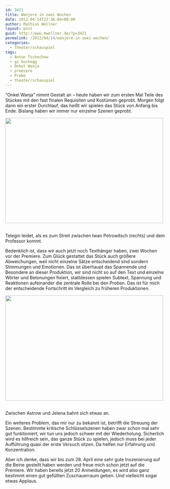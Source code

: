 ```yaml
---
id: 3421
title: Wanjere in zwei Wochen
date: 2012-04-14T23:36:04+00:00
author: Mathias Wellner
layout: post
guid: http://www.mwellner.de/?p=3421
permalink: /2012/04/14/wanjere-in-zwei-wochen/
categories:
  - theater/schauspiel
tags:
  - Anton Tschechow
  - gz buchegg
  - Onkel Wanja
  - premiere
  - Probe
  - theater/schauspiel
---
```

&#8220;Onkel Wanja&#8221; nimmt Gestalt an &ndash; heute haben wir zum ersten Mal Teile des Stückes mit den fast finalen Requisiten und Kostümen geprobt. Morgen folgt dann ein erster Durchlauf, das heißt wir spielen das Stück von Anfang bis Ende. Bislang haben wir immer nur einzelne Szenen geprobt. 

<div style="width: 510px" class="wp-caption aligncenter">
  <img src="https://lh4.googleusercontent.com/-fA19KcsWwI4/T4yLCUUeedI/AAAAAAAAAZY/_hmSZ216IUI/s800/MW_20120415_2765.jpg" width="500" height="333" />
  
  <p class="wp-caption-text">
    <br /> Telegin leidet, als es zum Streit zwischen Iwan Petrowitsch (rechts) und dem Professor kommt.
  </p>
  
  <p>
  </p>
</div>

Bedenklich ist, dass wir auch jetzt noch Texthänger haben, zwei Wochen vor der Premiere. Zum Glück gestattet das Stück auch größere Abweichungen, weil nicht einzelne Sätze entscheidend sind sondern Stimmungen und Emotionen. Das ist überhaupt das Spannende und Besondere an dieser Produktion, wir sind nicht so auf den Text und einzelne Wörter und Betonungen fixiert, stattdessen spielen Subtext, Spannung und Reaktionen aufeinander die zentrale Rolle bei den Proben. Das ist für mich der entscheidende Fortschritt im Vergleich zu früheren Produktionen. 

<div style="width: 510px" class="wp-caption aligncenter">
  <img src="https://lh6.googleusercontent.com/-pgZnKJoM5TU/T4yK-pkPuVI/AAAAAAAAAYg/szaHc3kjT9w/s800/MW_20120415_2733.jpg" width="500" height="333" />
  
  <p class="wp-caption-text">
    <br /> Zwischen Astrow und Jelena bahnt sich etwas an.
  </p>
  
  <p>
  </p>
</div>

Ein weiteres Problem, das mir nur zu bekannt ist, betrifft die Streuung der Szenen. Bestimmte kritische Schlüsselszenen haben zwar schon mal sehr gut funktioniert, wir tun uns jedoch schwer mit der Wiederholung. Sicherlich wird es hilfreich sein, das ganze Stück zu spielen, jedoch muss bei jeder Aufführung quasi der erste Versuch sitzen. Da helfen nur Erfahrung und Konzentration. 

Aber ich denke, dass wir bis zum 28. April eine sehr gute Inszenierung auf die Beine gestellt haben werden und freue mich schon jetzt auf die Premiere. Wir haben bereits jetzt 20 Anmeldungen, es wird also ganz bestimmt einen gut gefüllten Zuschauerraum geben. Und vielleicht sogar etwas Applaus.